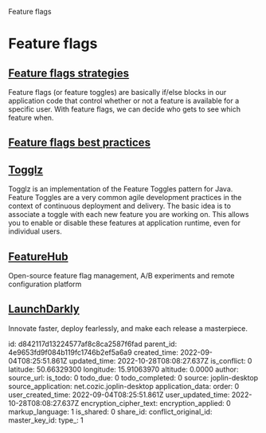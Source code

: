 Feature flags

# Feature flags

## [**Feature flags strategies**](https://reflectoring.io/rollout-strategies-with-feature-flags/)
Feature flags (or feature toggles) are basically if/else blocks in our application code that control whether or not a feature is available for a specific user. With feature flags, we can decide who gets to see which feature when.

## [**Feature flags best practices**](https://reflectoring.io/blog/2022/2022-10-21-feature-flags-best-practices/)

## [**Togglz**](https://www.togglz.org/)
Togglz is an implementation of the Feature Toggles pattern for Java. Feature Toggles are a very common agile development practices in the context of continuous deployment and delivery. The basic idea is to associate a toggle with each new feature you are working on. This allows you to enable or disable these features at application runtime, even for individual users.

## [**FeatureHub**](https://www.featurehub.io/)
Open-source feature flag management, A/B experiments and remote configuration  platform

## [**LaunchDarkly**](https://launchdarkly.com/)
Innovate faster, deploy fearlessly, and make each release a masterpiece.

id: d842117d13224577af8c8ca2587f6fad
parent_id: 4e9653fd9f084b119fc1746b2ef5a6a9
created_time: 2022-09-04T08:25:51.861Z
updated_time: 2022-10-28T08:08:27.637Z
is_conflict: 0
latitude: 50.66329300
longitude: 15.91063970
altitude: 0.0000
author: 
source_url: 
is_todo: 0
todo_due: 0
todo_completed: 0
source: joplin-desktop
source_application: net.cozic.joplin-desktop
application_data: 
order: 0
user_created_time: 2022-09-04T08:25:51.861Z
user_updated_time: 2022-10-28T08:08:27.637Z
encryption_cipher_text: 
encryption_applied: 0
markup_language: 1
is_shared: 0
share_id: 
conflict_original_id: 
master_key_id: 
type_: 1